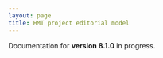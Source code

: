 ```yaml
---
layout: page
title: HMT project editorial model
---
```


Documentation for **version 8.1.0** in progress.
